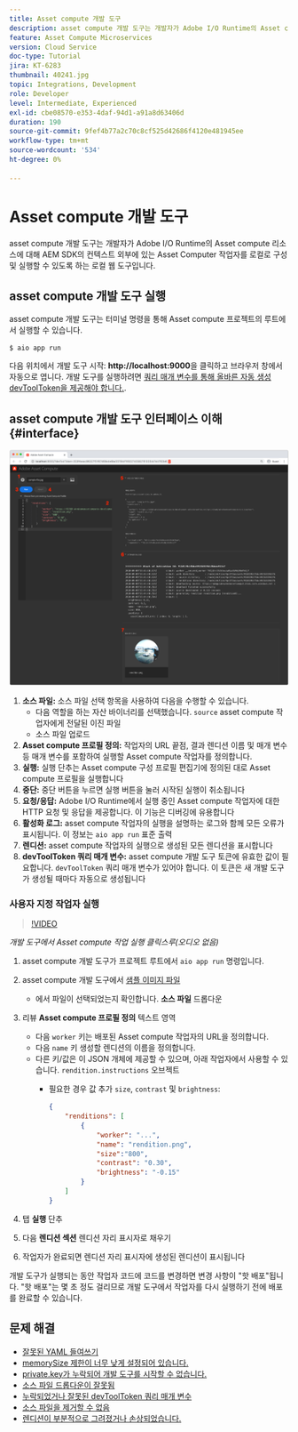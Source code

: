 ```yaml
---
title: Asset compute 개발 도구
description: asset compute 개발 도구는 개발자가 Adobe I/O Runtime의 Asset compute 리소스에 대해 AEM SDK의 컨텍스트 외부에 있는 Asset Computer 작업자를 로컬로 구성 및 실행할 수 있도록 하는 로컬 웹 도구입니다.
feature: Asset Compute Microservices
version: Cloud Service
doc-type: Tutorial
jira: KT-6283
thumbnail: 40241.jpg
topic: Integrations, Development
role: Developer
level: Intermediate, Experienced
exl-id: cbe08570-e353-4daf-94d1-a91a8d63406d
duration: 190
source-git-commit: 9fef4b77a2c70c8cf525d42686f4120e481945ee
workflow-type: tm+mt
source-wordcount: '534'
ht-degree: 0%

---
```


# Asset compute 개발 도구

asset compute 개발 도구는 개발자가 Adobe I/O Runtime의 Asset compute 리소스에 대해 AEM SDK의 컨텍스트 외부에 있는 Asset Computer 작업자를 로컬로 구성 및 실행할 수 있도록 하는 로컬 웹 도구입니다.

## asset compute 개발 도구 실행

asset compute 개발 도구는 터미널 명령을 통해 Asset compute 프로젝트의 루트에서 실행할 수 있습니다.

```
$ aio app run
```

다음 위치에서 개발 도구 시작: __http://localhost:9000__&#x200B;을 클릭하고 브라우저 창에서 자동으로 엽니다. 개발 도구를 실행하려면 [쿼리 매개 변수를 통해 올바른 자동 생성 devToolToken을 제공해야 합니다.](#troubleshooting__devtooltoken).

## asset compute 개발 도구 인터페이스 이해{#interface}

![Asset compute 개발 도구](./assets/development-tool/asset-compute-dev-tool.png)

1. __소스 파일:__ 소스 파일 선택 항목을 사용하여 다음을 수행할 수 있습니다.
   + 다음 역할을 하는 자산 바이너리를 선택했습니다. `source` asset compute 작업자에게 전달된 이진 파일
   + 소스 파일 업로드
1. __Asset compute 프로필 정의:__ 작업자의 URL 끝점, 결과 렌디션 이름 및 매개 변수 등 매개 변수를 포함하여 실행할 Asset compute 작업자를 정의합니다.
1. __실행:__ 실행 단추는 Asset compute 구성 프로필 편집기에 정의된 대로 Asset compute 프로필을 실행합니다
1. __중단:__ 중단 버튼을 누르면 실행 버튼을 눌러 시작된 실행이 취소됩니다
1. __요청/응답:__ Adobe I/O Runtime에서 실행 중인 Asset compute 작업자에 대한 HTTP 요청 및 응답을 제공합니다. 이 기능은 디버깅에 유용합니다
1. __활성화 로그:__ asset compute 작업자의 실행을 설명하는 로그와 함께 모든 오류가 표시됩니다. 이 정보는 `aio app run` 표준 출력
1. __렌디션:__ asset compute 작업자의 실행으로 생성된 모든 렌디션을 표시합니다
1. __devToolToken 쿼리 매개 변수:__ asset compute 개발 도구 토큰에 유효한 값이 필요합니다. `devToolToken` 쿼리 매개 변수가 있어야 합니다. 이 토큰은 새 개발 도구가 생성될 때마다 자동으로 생성됩니다

### 사용자 지정 작업자 실행

>[!VIDEO](https://video.tv.adobe.com/v/40241?quality=12&learn=on)

_개발 도구에서 Asset compute 작업 실행 클릭스루(오디오 없음)_

1. asset compute 개발 도구가 프로젝트 루트에서 `aio app run` 명령입니다.
1. asset compute 개발 도구에서 [샘플 이미지 파일](../assets/samples/sample-file.jpg)
   + 에서 파일이 선택되었는지 확인합니다. __소스 파일__ 드롭다운
1. 리뷰 __Asset compute 프로필 정의__ 텍스트 영역
   + 다음 `worker` 키는 배포된 Asset compute 작업자의 URL을 정의합니다.
   + 다음 `name` 키 생성할 렌디션의 이름을 정의합니다.
   + 다른 키/값은 이 JSON 개체에 제공할 수 있으며, 아래 작업자에서 사용할 수 있습니다. `rendition.instructions` 오브젝트
      + 필요한 경우 값 추가 `size`, `contrast` 및 `brightness`:

        ```json
        {
            "renditions": [
                {
                    "worker": "...",
                    "name": "rendition.png",
                    "size":"800",
                    "contrast": "0.30",
                    "brightness": "-0.15"
                }
            ]
        }
        ```

1. 탭 __실행__ 단추
1. 다음 __렌디션 섹션__ 렌디션 자리 표시자로 채우기
1. 작업자가 완료되면 렌디션 자리 표시자에 생성된 렌디션이 표시됩니다

개발 도구가 실행되는 동안 작업자 코드에 코드를 변경하면 변경 사항이 &quot;핫 배포&quot;됩니다. &quot;핫 배포&quot;는 몇 초 정도 걸리므로 개발 도구에서 작업자를 다시 실행하기 전에 배포를 완료할 수 있습니다.

## 문제 해결

+ [잘못된 YAML 들여쓰기](../troubleshooting.md#incorrect-yaml-indentation)
+ [memorySize 제한이 너무 낮게 설정되어 있습니다.](../troubleshooting.md#memorysize-limit-is-set-too-low)
+ [private.key가 누락되어 개발 도구를 시작할 수 없습니다.](../troubleshooting.md#missing-private-key)
+ [소스 파일 드롭다운이 잘못됨](../troubleshooting.md#source-files-dropdown-incorrect)
+ [누락되었거나 잘못된 devToolToken 쿼리 매개 변수](../troubleshooting.md#missing-or-invalid-devtooltoken-query-parameter)
+ [소스 파일을 제거할 수 없음](../troubleshooting.md#unable-to-remove-source-files)
+ [렌디션이 부분적으로 그려졌거나 손상되었습니다.](../troubleshooting.md#rendition-returned-partially-drawn-or-corrupt)
